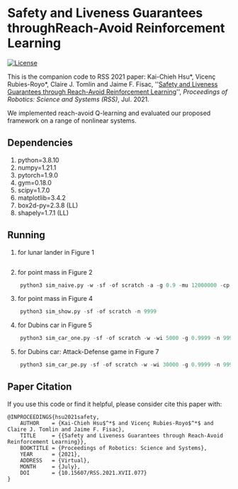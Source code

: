 # Safety and Liveness Guarantees throughReach-Avoid Reinforcement Learning
[![License](https://img.shields.io/badge/license-BSD-blue.svg)](LICENSE)

This is the companion code to RSS 2021 paper:
Kai-Chieh Hsu\*, Vicenç Rubies-Royo\*, Claire J. Tomlin and Jaime F. Fisac,
''[Safety and Liveness Guarantees through Reach-Avoid Reinforcement Learning](https://roboticsconference.org/program/papers/077/)'',
*Proceedings of Robotics: Science and Systems (RSS)*, Jul. 2021.

We implemented reach-avoid Q-learning and evaluated our proposed framework on a
range of nonlinear systems.

## Dependencies
1. python=3.8.10
2. numpy=1.21.1
3. pytorch=1.9.0
4. gym=0.18.0
5. scipy=1.7.0
6. matplotlib=3.4.2
7. box2d-py=2.3.8 (LL)
8. shapely=1.7.1 (LL)

## Running
1. for lunar lander in Figure 1
```python
```
2. for point mass in Figure 2
```python
    python3 sim_naive.py -w -sf -of scratch -a -g 0.9 -mu 12000000 -cp 600000 -ut 20 -n anneal
```
3. for point mass in Figure 4
```python
    python3 sim_show.py -sf -of scratch -n 9999
```
4. for Dubins car in Figure 5
```python
    python3 sim_car_one.py -sf -of scratch -w -wi 5000 -g 0.9999 -n 9999
```
5. for Dubins car: Attack-Defense game in Figure 7
```python
    python3 sim_car_pe.py -sf -of scratch -w -wi 30000 -g 0.9999 -n 9999
```

## Paper Citation
If you use this code or find it helpful, please consider cite this paper with:
```
@INPROCEEDINGS{hsu2021safety,
    AUTHOR    = {Kai-Chieh Hsu$^*$ and Vicenç Rubies-Royo$^*$ and Claire J. Tomlin and Jaime F. Fisac},
    TITLE     = {{Safety and Liveness Guarantees through Reach-Avoid Reinforcement Learning}},
    BOOKTITLE = {Proceedings of Robotics: Science and Systems},
    YEAR      = {2021},
    ADDRESS   = {Virtual},
    MONTH     = {July},
    DOI       = {10.15607/RSS.2021.XVII.077}
}
```